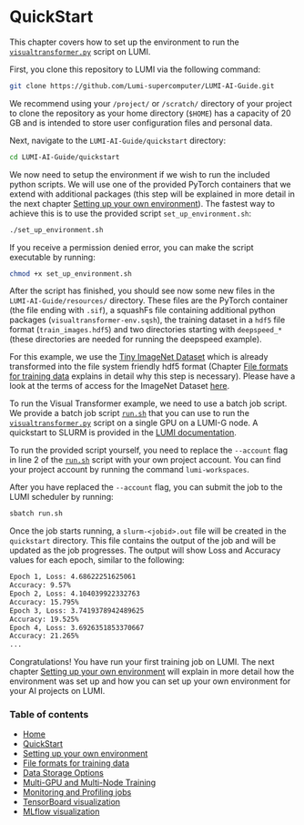 # QuickStart

This chapter covers how to set up the environment to run the [`visualtransformer.py`](visualtransformer.py) script on LUMI. 

First, you clone this repository to LUMI via the following command:

```bash
git clone https://github.com/Lumi-supercomputer/LUMI-AI-Guide.git
```

We recommend using your `/project/` or `/scratch/` directory of your project to clone the repository as your home directory (`$HOME`) has a capacity of 20 GB and is intended to store user configuration files and personal data.

Next, navigate to the `LUMI-AI-Guide/quickstart` directory:

```bash
cd LUMI-AI-Guide/quickstart
```

We now need to setup the environment if we wish to run the included python scripts. We will use one of the provided PyTorch containers that we extend with additional packages (this step will be explained in more detail in the next chapter [Setting up your own environment](../setting-up-environment/README.md)). The fastest way to achieve this is to use the provided script `set_up_environment.sh`:

```bash
./set_up_environment.sh
```

If you receive a permission denied error, you can make the script executable by running:

```bash
chmod +x set_up_environment.sh
```

After the script has finished, you should see now some new files in the `LUMI-AI-Guide/resources/` directory. These files are the PyTorch container (the file ending with `.sif`), a squashFs file containing additional python packages (`visualtransformer-env.sqsh`), the training dataset in a `hdf5` file format (`train_images.hdf5`) and two directories starting with `deepspeed_*` (these directories are needed for running the deepspeed example). 

For this example, we use the [Tiny ImageNet Dataset](https://paperswithcode.com/dataset/tiny-imagenet) which is already transformed into the file system friendly hdf5 format (Chapter [File formats for training data](../file-formats/README.md) explains in detail why this step is necessary). Please have a look at the terms of access for the ImageNet Dataset [here](https://www.image-net.org/download.php).

To run the Visual Transformer example, we need to use a batch job script. We provide a batch job script [`run.sh`](run.sh) that you can use to run the [`visualtransformer.py`](visualtransformer.py) script on a single GPU on a LUMI-G node. 
A quickstart to SLURM is provided in the [LUMI documentation](https://docs.lumi-supercomputer.eu/runjobs/scheduled-jobs/slurm-quickstart/). 

To run the provided script yourself, you need to replace the `--account` flag in line 2 of the [`run.sh`](run.sh) script with your own project account. You can find your project account by running the command `lumi-workspaces`.

After you have replaced the `--account` flag, you can submit the job to the LUMI scheduler by running:

```bash
sbatch run.sh
```

Once the job starts running, a `slurm-<jobid>.out` file will be created in the `quickstart` directory. This file contains the output of the job and will be updated as the job progresses. The output will show Loss and Accuracy values for each epoch, similar to the following:

```bash
Epoch 1, Loss: 4.68622251625061
Accuracy: 9.57%
Epoch 2, Loss: 4.104039922332763
Accuracy: 15.795%
Epoch 3, Loss: 3.7419378942489625
Accuracy: 19.525%
Epoch 4, Loss: 3.6926351853370667
Accuracy: 21.265%
...
```

Congratulations! You have run your first training job on LUMI. The next chapter [Setting up your own environment](../setting-up-environment/README.md) will explain in more detail how the environment was set up and how you can set up your own environment for your AI projects on LUMI.

 ### Table of contents

- [Home](../README.md)
- [QuickStart](../quickstart/README.md)
- [Setting up your own environment](../setting-up-environment/README.md)
- [File formats for training data](../file-formats/README.md) 
- [Data Storage Options](../data-storage/README.md)
- [Multi-GPU and Multi-Node Training](../multi-gpu-and-node/README.md)
- [Monitoring and Profiling jobs](../monitoring-and-profiling/README.md)
- [TensorBoard visualization](../TensorBoard-visualization/README.md)
- [MLflow visualization](../MLflow-visualization/README.md)
